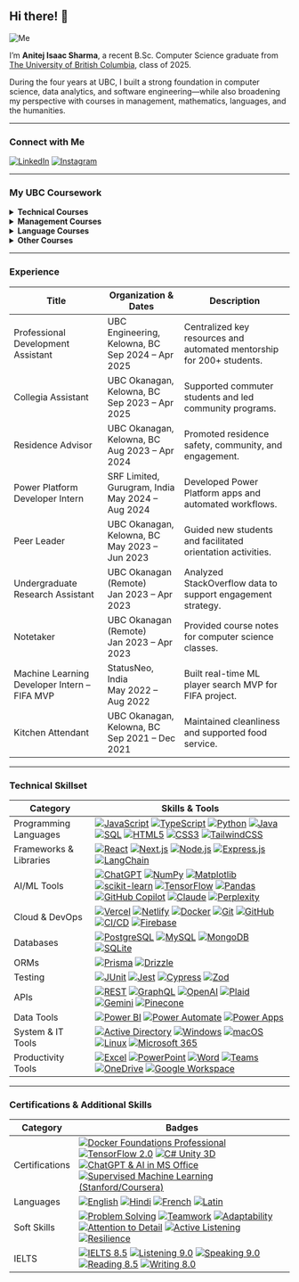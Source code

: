 ## Hi there! 👋

![Me](https://drive.google.com/uc?export=view&id=164S-yEWgyskshhhgJOt8FxKaXTl5LSDj)

I’m **Anitej Isaac Sharma**, a recent B.Sc. Computer Science graduate from [The University of British Columbia](https://www.ubc.ca/), class of 2025.

During the four years at UBC, I built a strong foundation in computer science, data analytics, and software engineering—while also broadening my perspective with courses in management, mathematics, languages, and the humanities.

---

### Connect with Me

[![LinkedIn](https://img.shields.io/badge/LinkedIn-0A66C2?style=for-the-badge&logo=linkedin&logoColor=white)](https://www.linkedin.com/in/aisaaxs/)
[![Instagram](https://img.shields.io/badge/Instagram-E4405F?style=for-the-badge&logo=instagram&logoColor=white)](https://www.instagram.com/aisaaxs/)

---

### My UBC Coursework

<details>
  <summary><strong>Technical Courses</strong></summary>

- Data 101: Making Predictions with Data  
- COSC 111: Introduction to Programming I  
- COSC 121: Introduction to Programming II  
- COSC 122: Computer Fluency  
- COSC 123: Computer Creativity  
- COSC 211: Machine Architecture  
- COSC 221: Introduction to Discrete Structures  
- COSC 222: Data Structures & Algorithms  
- DATA 301: Introduction to Data Analytics  
- COSC 304: Introduction to Databases  
- COSC 310: Software Engineering  
- DATA 311: Machine Learning  
- COSC 320: Analysis of Algorithms  
- COSC 322: Introduction to Artificial Intelligence  
- COSC 328: Introduction to Networks  
- COSC 341: Human Computer Interaction  
- COSC 344: Image Processing and Applications  
- COSC 407: Introduction to Parallel Computing  
- DATA 407: Sampling and Design  
- COSC 499: Capstone Software Engineering Project  
</details>

<details>
  <summary><strong>Management Courses</strong></summary>

- MGMT 100: Introduction to Business  
- MGMT 110: Introduction to Management Thought and Social Responsibility  
- COSC 305: Project Management  
</details>

<details>
  <summary><strong>Language Courses</strong></summary>

- FREN 101: Elementary French I  
- LATN 300: Intensive Introduction to Latin  
</details>

<details>
  <summary><strong>Other Courses</strong></summary>

- MATH 100: Differential Calculus  
- MATH 101: Integral Calculus  
- MATH 200: Calculus III (Multi-Variable Calculus)  
- MATH 221: Matrix Algebra  
- STAT 230: Introductory Statistics  
- HINT 110: Applied Research in Health  
- CORH 203: Communication in the Sciences  
- ENGL 153: Readings in Narrative  
- ENGL 239: The Bible in English Literature  
- PHIL 331: Computer Ethics  
</details>

---

### Experience

| **Title**                                     | **Organization & Dates**                                                      | **Description**                                             |
|-----------------------------------------------|-------------------------------------------------------------------------------|-------------------------------------------------------------|
| Professional Development Assistant            | UBC Engineering, Kelowna, BC <br> Sep 2024 – Apr 2025                        | Centralized key resources and automated mentorship for 200+ students.       |
| Collegia Assistant                            | UBC Okanagan, Kelowna, BC <br> Sep 2023 – Apr 2025                           | Supported commuter students and led community programs.     |
| Residence Advisor                             | UBC Okanagan, Kelowna, BC <br> Aug 2023 – Apr 2024                           | Promoted residence safety, community, and engagement.       |
| Power Platform Developer Intern               | SRF Limited, Gurugram, India <br> May 2024 – Aug 2024                        | Developed Power Platform apps and automated workflows.       |
| Peer Leader                                   | UBC Okanagan, Kelowna, BC <br> May 2023 – Jun 2023                           | Guided new students and facilitated orientation activities.  |
| Undergraduate Research Assistant              | UBC Okanagan (Remote) <br> Jan 2023 – Apr 2023                               | Analyzed StackOverflow data to support engagement strategy.  |
| Notetaker                                     | UBC Okanagan (Remote) <br> Jan 2023 – Apr 2023                               | Provided course notes for computer science classes.          |
| Machine Learning Developer Intern – FIFA MVP   | StatusNeo, India <br> May 2022 – Aug 2022                                    | Built real-time ML player search MVP for FIFA project.       |
| Kitchen Attendant                             | UBC Okanagan, Kelowna, BC <br> Sep 2021 – Dec 2021                           | Maintained cleanliness and supported food service.           |

---

### Technical Skillset

| **Category**                  | **Skills & Tools**                                                                                                                                                                                                                                                                                        |
|-------------------------------|-----------------------------------------------------------------------------------------------------------------------------------------------------------------------------------------------------------------------------------------------------------------------------------------------------------|
| Programming Languages         | [![JavaScript](https://img.shields.io/badge/JavaScript-F7DF1E?style=for-the-badge&logo=javascript&logoColor=black)]() [![TypeScript](https://img.shields.io/badge/TypeScript-3178C6?style=for-the-badge&logo=typescript&logoColor=white)]() [![Python](https://img.shields.io/badge/Python-3776AB?style=for-the-badge&logo=python&logoColor=white)]() [![Java](https://img.shields.io/badge/Java-007396?style=for-the-badge&logo=java&logoColor=white)]() [![SQL](https://img.shields.io/badge/SQL-4479A1?style=for-the-badge&logo=sqlite&logoColor=white)]() [![HTML5](https://img.shields.io/badge/HTML5-E34F26?style=for-the-badge&logo=html5&logoColor=white)]() [![CSS3](https://img.shields.io/badge/CSS3-1572B6?style=for-the-badge&logo=css3&logoColor=white)]() [![TailwindCSS](https://img.shields.io/badge/TailwindCSS-38B2AC?style=for-the-badge&logo=tailwind-css&logoColor=white)]()   |
| Frameworks & Libraries        | [![React](https://img.shields.io/badge/React-20232A?style=for-the-badge&logo=react&logoColor=61DAFB)]() [![Next.js](https://img.shields.io/badge/Next.js-000?style=for-the-badge&logo=next.js&logoColor=white)]() [![Node.js](https://img.shields.io/badge/Node.js-339933?style=for-the-badge&logo=nodedotjs&logoColor=white)]() [![Express.js](https://img.shields.io/badge/Express.js-000000?style=for-the-badge&logo=express&logoColor=white)]() [![LangChain](https://img.shields.io/badge/LangChain-609965?style=for-the-badge)]()                     |
| AI/ML Tools                   | [![ChatGPT](https://img.shields.io/badge/ChatGPT-25C2A0?style=for-the-badge&logo=openai&logoColor=white)]() [![NumPy](https://img.shields.io/badge/NumPy-013243?style=for-the-badge&logo=numpy&logoColor=white)]() [![Matplotlib](https://img.shields.io/badge/Matplotlib-11557C?style=for-the-badge&logo=matplotlib&logoColor=white)]() [![scikit-learn](https://img.shields.io/badge/scikit--learn-F7931E?style=for-the-badge&logo=scikit-learn&logoColor=white)]() [![TensorFlow](https://img.shields.io/badge/TensorFlow-FF6F00?style=for-the-badge&logo=tensorflow&logoColor=white)]() [![Pandas](https://img.shields.io/badge/Pandas-150458?style=for-the-badge&logo=pandas&logoColor=white)]() [![GitHub Copilot](https://img.shields.io/badge/Copilot-1DBF73?style=for-the-badge&logo=github&logoColor=white)]() [![Claude](https://img.shields.io/badge/Claude_Code-000000?style=for-the-badge)]() [![Perplexity](https://img.shields.io/badge/Perplexity-1e40af?style=for-the-badge&logo=perplexity&logoColor=white)]()   |
| Cloud & DevOps                | [![Vercel](https://img.shields.io/badge/Vercel-000000?style=for-the-badge&logo=vercel&logoColor=white)]() [![Netlify](https://img.shields.io/badge/Netlify-00C7B7?style=for-the-badge&logo=netlify&logoColor=white)]() [![Docker](https://img.shields.io/badge/Docker-2496ED?style=for-the-badge&logo=docker&logoColor=white)]() [![Git](https://img.shields.io/badge/Git-F05032?style=for-the-badge&logo=git&logoColor=white)]() [![GitHub](https://img.shields.io/badge/GitHub-181717?style=for-the-badge&logo=github&logoColor=white)]() [![CI/CD](https://img.shields.io/badge/CI/CD-3B82F6?style=for-the-badge&logo=githubactions&logoColor=white)]() [![Firebase](https://img.shields.io/badge/Firebase-FFCA28?style=for-the-badge&logo=firebase&logoColor=black)]()   |
| Databases                     | [![PostgreSQL](https://img.shields.io/badge/PostgreSQL-336791?style=for-the-badge&logo=postgresql&logoColor=white)]() [![MySQL](https://img.shields.io/badge/MySQL-4479A1?style=for-the-badge&logo=mysql&logoColor=white)]() [![MongoDB](https://img.shields.io/badge/MongoDB-47A248?style=for-the-badge&logo=mongodb&logoColor=white)]() [![SQLite](https://img.shields.io/badge/SQLite-003B57?style=for-the-badge&logo=sqlite&logoColor=white)]()                                                 |
| ORMs                          | [![Prisma](https://img.shields.io/badge/Prisma-2D3748?style=for-the-badge&logo=prisma&logoColor=white)]() [![Drizzle](https://img.shields.io/badge/Drizzle-0A7EA4?style=for-the-badge)]()                                                                                                            |
| Testing                       | [![JUnit](https://img.shields.io/badge/JUnit-25A162?style=for-the-badge&logo=junit5&logoColor=white)]() [![Jest](https://img.shields.io/badge/Jest-C21325?style=for-the-badge&logo=jest&logoColor=white)]() [![Cypress](https://img.shields.io/badge/Cypress-17202C?style=for-the-badge&logo=cypress&logoColor=white)]() [![Zod](https://img.shields.io/badge/Zod-47C9E5?style=for-the-badge)]()             |
| APIs                          | [![REST](https://img.shields.io/badge/REST-0052CC?style=for-the-badge)]() [![GraphQL](https://img.shields.io/badge/GraphQL-E10098?style=for-the-badge&logo=graphql&logoColor=white)]() [![OpenAI](https://img.shields.io/badge/OpenAI-412991?style=for-the-badge&logo=openai&logoColor=white)]() [![Plaid](https://img.shields.io/badge/Plaid-222222?style=for-the-badge)]() [![Gemini](https://img.shields.io/badge/Gemini-12100E?style=for-the-badge)]() [![Pinecone](https://img.shields.io/badge/Pinecone-2C2C31?style=for-the-badge)]()                   |
| Data Tools                    | [![Power BI](https://img.shields.io/badge/Power%20BI-F2C811?style=for-the-badge&logo=powerbi&logoColor=black)]() [![Power Automate](https://img.shields.io/badge/Power%20Automate-1976D2?style=for-the-badge&logo=powerautomate&logoColor=white)]() [![Power Apps](https://img.shields.io/badge/Power%20Apps-742774?style=for-the-badge&logo=powerapps&logoColor=white)]()                  |
| System & IT Tools             | [![Active Directory](https://img.shields.io/badge/Active%20Directory-0078D4?style=for-the-badge&logo=microsoft&logoColor=white)]() [![Windows](https://img.shields.io/badge/Windows-0078D6?style=for-the-badge&logo=windows&logoColor=white)]() [![macOS](https://img.shields.io/badge/macOS-000000?style=for-the-badge&logo=apple&logoColor=white)]() [![Linux](https://img.shields.io/badge/Linux-FCC624?style=for-the-badge&logo=linux&logoColor=black)]() [![Microsoft 365](https://img.shields.io/badge/Microsoft%20365-D83B01?style=for-the-badge&logo=microsoftoffice&logoColor=white)]() |
| Productivity Tools             | [![Excel](https://img.shields.io/badge/Excel-217346?style=for-the-badge&logo=microsoft-excel&logoColor=white)]() [![PowerPoint](https://img.shields.io/badge/PowerPoint-B7472A?style=for-the-badge&logo=microsoft-powerpoint&logoColor=white)]() [![Word](https://img.shields.io/badge/Word-2B579A?style=for-the-badge&logo=microsoft-word&logoColor=white)]() [![Teams](https://img.shields.io/badge/Teams-6264A7?style=for-the-badge&logo=microsoftteams&logoColor=white)]() [![OneDrive](https://img.shields.io/badge/OneDrive-0078D4?style=for-the-badge&logo=microsoftonedrive&logoColor=white)]() [![Google Workspace](https://img.shields.io/badge/Google%20Workspace-4285F4?style=for-the-badge&logo=googleworkspace&logoColor=white)]()    |

---

### Certifications & Additional Skills

| **Category**        | **Badges**                                                                                                                                                                                                                                                                                                         |
|---------------------|--------------------------------------------------------------------------------------------------------------------------------------------------------------------------------------------------------------------------------------------------------------------------------------------------------------------|
| Certifications      | [![Docker Foundations Professional](https://img.shields.io/badge/Docker%20Foundations%20Professional-2496ED?style=for-the-badge&logo=docker&logoColor=white)]() [![TensorFlow 2.0](https://img.shields.io/badge/TensorFlow%202.0%20Deep%20Learning-FF6F00?style=for-the-badge&logo=tensorflow&logoColor=white)]() [![C# Unity 3D](https://img.shields.io/badge/C%23%20Unity%203D-222C37?style=for-the-badge&logo=unity&logoColor=white)]() [![ChatGPT & AI in MS Office](https://img.shields.io/badge/AI%20in%20MS%20Office-25C2A0?style=for-the-badge&logo=openai&logoColor=white)]() [![Supervised Machine Learning (Stanford/Coursera)](https://img.shields.io/badge/Supervised%20Machine%20Learning-Stanford%2FCoursera-13AA52?style=for-the-badge&logo=coursera&logoColor=white)]()  |
| Languages           | [![English](https://img.shields.io/badge/English-Fluent-1E90FF?style=for-the-badge)]() [![Hindi](https://img.shields.io/badge/Hindi-Native-FF9933?style=for-the-badge)]() [![French](https://img.shields.io/badge/French-Elementary-0055A4?style=for-the-badge)]() [![Latin](https://img.shields.io/badge/Latin-Elementary-FFD700?style=for-the-badge)]()                                   |
| Soft Skills         | [![Problem Solving](https://img.shields.io/badge/Problem%20Solving-00C853?style=for-the-badge&logo=target&logoColor=white)]() [![Teamwork](https://img.shields.io/badge/Teamwork-2E8B57?style=for-the-badge&logo=teamspeak&logoColor=white)]() [![Adaptability](https://img.shields.io/badge/Adaptability-7B1FA2?style=for-the-badge)]() [![Attention to Detail](https://img.shields.io/badge/Attention%20to%20Detail-008B8B?style=for-the-badge)]() [![Active Listening](https://img.shields.io/badge/Active%20Listening-1976D2?style=for-the-badge)]() [![Resilience](https://img.shields.io/badge/Resilience-FF7043?style=for-the-badge)]()    |
| IELTS               | [![IELTS 8.5](https://img.shields.io/badge/IELTS%20Overall-8.5-1E90FF?style=for-the-badge)]() [![Listening 9.0](https://img.shields.io/badge/Listening-9.0-4CAF50?style=for-the-badge)]() [![Speaking 9.0](https://img.shields.io/badge/Speaking-9.0-2196F3?style=for-the-badge)]() [![Reading 8.5](https://img.shields.io/badge/Reading-8.5-FFC107?style=for-the-badge)]() [![Writing 8.0](https://img.shields.io/badge/Writing-8.0-9E9E9E?style=for-the-badge)]() |
